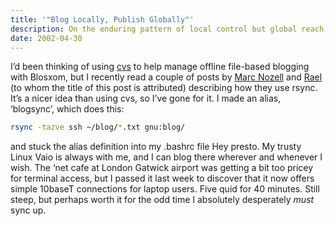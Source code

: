 ```yaml
---
title: '"Blog Locally, Publish Globally"'
description: On the enduring pattern of local control but global reach.
date: 2002-04-30
---
```

I’d been thinking of using [cvs](http://www.cvshome.org/) to help manage offline file-based blogging with Blosxom, but I recently read a couple of posts by [Marc Nozell](http://www.nozell.com/cgi/blosxom/2002/Mar/5#syncing-blog) and [Rael](http://saladwithsteve.com/osx/2002_02_01_archive.html#9710921) (to whom the title of this post is attributed) describing how they use rsync. It’s a nicer idea than using cvs, so I’ve gone for it. I made an alias, ‘blogsync’, which does this:

```bash
rsync -tazve ssh ~/blog/*.txt gnu:blog/
```

and stuck the alias definition into my .bashrc file Hey presto. My trusty Linux Vaio is always with me, and I can blog there wherever and whenever I wish. The ‘net cafe at London Gatwick airport was getting a bit too pricey for terminal access, but I passed it last week to discover that it now offers simple 10baseT connections for laptop users. Five quid for 40 minutes. Still steep, but perhaps worth it for the odd time I absolutely desperately *must* sync up.
